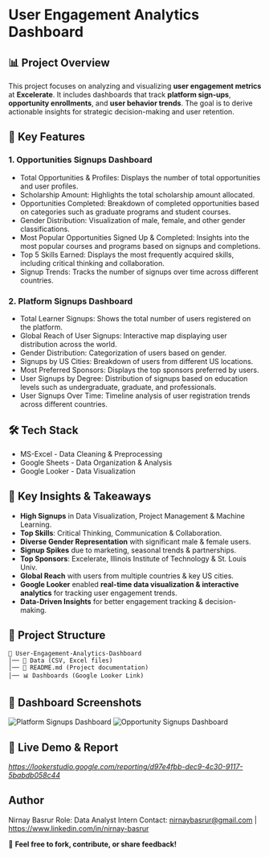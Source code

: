 # User Engagement Analytics Dashboard

## 📊 Project Overview

This project focuses on analyzing and visualizing **user engagement metrics** at **Excelerate**. It includes dashboards that track **platform sign-ups**, **opportunity enrollments**, and **user behavior trends**. The goal is to derive actionable insights for strategic decision-making and user retention.

## 📌 Key Features
### 1. Opportunities Signups Dashboard
- Total Opportunities & Profiles: Displays the number of total opportunities and user profiles.
- Scholarship Amount: Highlights the total scholarship amount allocated.
- Opportunities Completed: Breakdown of completed opportunities based on categories such as graduate programs and student courses.
- Gender Distribution: Visualization of male, female, and other gender classifications.
- Most Popular Opportunities Signed Up & Completed: Insights into the most popular courses and programs based on signups and completions.
- Top 5 Skills Earned: Displays the most frequently acquired skills, including critical thinking and collaboration.
- Signup Trends: Tracks the number of signups over time across different countries.
### 2. Platform Signups Dashboard
- Total Learner Signups: Shows the total number of users registered on the platform.
- Global Reach of User Signups: Interactive map displaying user distribution across the world.
- Gender Distribution: Categorization of users based on gender.
- Signups by US Cities: Breakdown of users from different US locations.
- Most Preferred Sponsors: Displays the top sponsors preferred by users.
- User Signups by Degree: Distribution of signups based on education levels such as undergraduate, graduate, and professionals.
- User Signups Over Time: Timeline analysis of user registration trends across different countries.

## 🛠️ Tech Stack
- MS-Excel - Data Cleaning & Preprocessing
- Google Sheets - Data Organization & Analysis
- Google Looker - Data Visualization

## 🎯 Key Insights & Takeaways
- **High Signups** in Data Visualization, Project Management & Machine Learning.
- **Top Skills**: Critical Thinking, Communication & Collaboration.
- **Diverse Gender Representation** with significant male & female users.
- **Signup Spikes** due to marketing, seasonal trends & partnerships.
- **Top Sponsors**: Excelerate, Illinois Institute of Technology & St. Louis Univ.
- **Global Reach** with users from multiple countries & key US cities.
- **Google Looker** enabled **real-time data visualization & interactive analytics** for tracking user engagement trends.
- **Data-Driven Insights** for better engagement tracking & decision-making.

## 📂 Project Structure
```
📁 User-Engagement-Analytics-Dashboard
│── 📄 Data (CSV, Excel files)
│── 📜 README.md (Project documentation)
│── 📊 Dashboards (Google Looker Link)
```
## 📸 Dashboard Screenshots
![Platform Signups Dashboard](https://github.com/user-attachments/assets/1858aaa4-e07c-49b3-add5-77a585b7950b)
![Opportunity Signups Dashboard](https://github.com/user-attachments/assets/0dc69e69-9e98-42b9-9def-44ea0585b909)

## 🔗 Live Demo & Report
*https://lookerstudio.google.com/reporting/d97e4fbb-dec9-4c30-9117-5babdb058c44*

## Author
Nirnay Basrur
Role: Data Analyst Intern
Contact: nirnaybasrur@gmail.com | https://www.linkedin.com/in/nirnay-basrur

📌 **Feel free to fork, contribute, or share feedback!**
